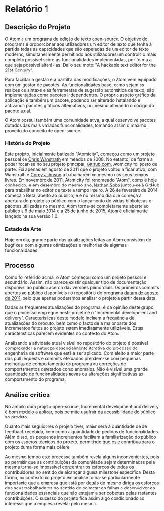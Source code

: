 # Relatório 1

## Descrição do Projeto
O [Atom](https://atom.io/) é um programa de edição de texto [open-source](https://github.com/atom/atom).
O objetivo do programa é proporcionar aos utilizadores um editor de texto que tenha à partida
todas as capacidades que são esperadas de um editor de texto moderno, simultaneamente
permitindo aos utilizadores um controlo o mais completo possível sobre as
funcionalidades implementadas, por forma a que seja possível
alterá-las. Daí o seu moto: "A hackable text editor
for the 21st Century".

Para facilitar a gestão e a partilha das modificações, o Atom vem
equipado com um gestor de pacotes. As funcionalidades base, como sejam os realces
de sintaxe e as ferramentas de sugestão automática de texto, são implementadas
como pacotes independentes. O próprio aspeto gráfico da aplicação é também um
pacote, podendo ser alterado instalando e activando pacotes gráficos alternativos, ou mesmo alterando o código do pacote atual.

O Atom possui também uma comunidade ativa, a qual desenvolve pacotes dotados das mais variadas funcionalidades, tomando assim o máximo proveito do conceito de open-source.

### História do Projeto
Este projeto, inicialmente batizado "Atomicity", começou como um projeto pessoal de
[Chris Wanstrath](https://github.com/defunkt) em meados de 2008. No entanto, de forma a
poder focar-se no seu projeto principal, [GitHub.com](http://github.com), Atomicity foi posto de parte. Foi apenas em agosto de 2011 que o projeto voltou a ficar ativo, com Wanstrath e [Corey Johnson](https://github.com/probablycorey) a trabalharem no mesmo nos seus tempos livres. Em novembro de 2011, Atomicity foi renomeado "Atom", como é hoje conhecido, e em dezembro do mesmo ano, [Nathan Sobo](https://github.com/nathansobo) juntou-se à GitHub para traballhar no editor de texto a tempo inteiro. A 26 de fevereiro de 2014 começa o Beta, aberto ao público, e é no mesmo dia que começa a abertura do projeto ao público com o lançamento de várias bibliotecas e pacotes utilizadas no mesmo. Atom torna-se completamente aberto ao público a 6 de maio 2014 e a 25 de junho de 2015, Atom é oficialmente lançado na sua versão 1.0.

### Estado da Arte
Hoje em dia, grande parte das atualizações feitas ao Atom consistem de bugfixes, com algumas otimizações e melhorias de algumas funcionalidades.



## Processo
Como foi referido acima, o Atom começou como um projeto pessoal e secundário. Assim, não parece existir qualquer tipo de documentação disponível ao público acerca das versões primordiais. Os primeiros commits abertos ao público disponíveis no repositório do programa [datam de agosto de 2011](https://github.com/atom/atom/commits?author=defunkt&page=14), pelo que apenas poderemos analisar o projeto a partir dessa data.

Dadas as frequentes atualizações do programa, é da opinião deste grupo que o processo
empregue neste projeto é o "Incremental development and delivery".
Características deste modelo incluem a frequência de atualizações do produto, bem como o facto de a maior parte dos incrementos feitos ao projeto serem imediatamente utilizáveis. Estas características parecem evidentes no contexto do Atom.

Analisando a atividade atual visível no repositório do projeto é possível compreender a natureza essencialmente iterativa do processo de engenharia de software que está a ser aplicado. Com efeito a maior parte dos pull requests e commits efetuados prendem-se com pequenas melhorias de comportamento do programa ou correções de comportamentos detetados como anomalos. Não é visível uma grande quantidade de funcionalidades novas ou alterações significativas ao comportamento do programa.

## Análise crítica
No âmbito dum projeto open-source, Incremental development and delivery é bom modelo a aplicar, pois permite usufruir da acessibilidade do público ao produto.

Quanto mais seguidores o projeto tiver, maior será a quantidade de de feedback recebida, bem como a quantidade de pedidos de funcionalidades. Além disso, os pequenos incrementos facilitam a familiarização do público com os aspetos técnicos do projeto, permitindo que este contribua para o projeto duma forma mais célere.

Ao mesmo tempo este processo também revela alguns inconvenientes, pois ao permitir que as contribuições da comunidade sejam determinadas pela mesma torna-se impossível concentrar os esforços de todos os contribuidores no sentido de alcançar alguma milestone específica. Desta forma, no contexto do projeto em análise torna-se particularmente importante que a empresa que está por detrás do mesmo diriga os esforços dos seus trabalhadores no sentido de colmatar as falhas e desenvolver as funcionalidades essenciais que não estejam a ser cobertas pelas restantes contribuições. O sucesso do projeto fica assim algo condicionado ao interesse que a empresa revelar pelo mesmo.

